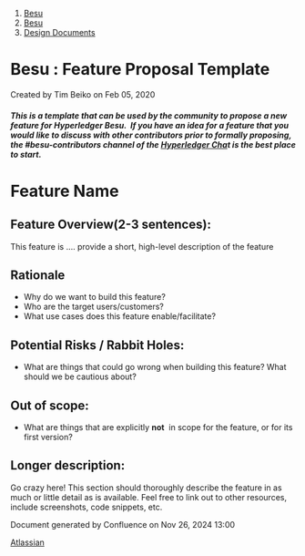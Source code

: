 1. [Besu](index.html)
2. [Besu](Besu_22151173.html)
3. [Design Documents](Design-Documents_22153916.html)

# Besu : Feature Proposal Template

Created by Tim Beiko on Feb 05, 2020

##### This is a template that can be used by the community to propose a new feature for Hyperledger Besu.  If you have an idea for a feature that you would like to discuss with other contributors prior to formally proposing, the #besu-contributors channel of the [Hyperledger Cha](https://chat.hyperledger.org/)t is the best place to start.

# Feature Name

## Feature Overview(2-3 sentences):

This feature is …. provide a short, high-level description of the feature

## Rationale

- Why do we want to build this feature?
- Who are the target users/customers?
- What use cases does this feature enable/facilitate?

## Potential Risks / Rabbit Holes:

- What are things that could go wrong when building this feature? What should we be cautious about?

## Out of scope:

- What are things that are explicitly **not**  in scope for the feature, or for its first version?

## Longer description:

Go crazy here! This section should thoroughly describe the feature in as much or little detail as is available. Feel free to link out to other resources, include screenshots, code snippets, etc.

Document generated by Confluence on Nov 26, 2024 13:00

[Atlassian](http://www.atlassian.com/)
